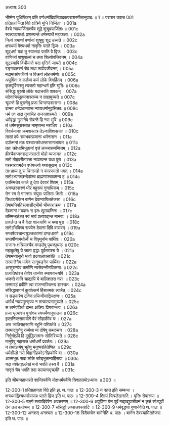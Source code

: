 अध्यायः 300

भीष्मेण युधिष्ठिरम् प्रति वर्णधर्मादिप्रतिपादकपराशरगीतानुवादः ॥ 1 ॥
पराशर उवाच 	001  
प्रतिग्रहार्जिता विप्रे क्षत्रिये युधि निर्जिताः ।	001a  
वैश्ये न्यायार्जिताश्चैव शूद्रे शुश्रूषयार्जिताः ॥	001c  
स्वल्पाऽप्यर्थाः प्रशस्यन्ते धर्मस्यार्थे महाफलाः ।	002a  
नित्यं त्रयाणां वर्णानां शुश्रूषुः शूद्र उच्यते ॥	002c  
क्षत्रधर्मा वैश्यधर्मा नावृत्तिः पतते द्विजः ।	003a  
शूद्रधर्मा यदा तु स्यात्तदा पतति वै द्विजः ॥	003c  
वाणिज्यं पाशुपाल्यं च तथा शिल्पोपजिवनम् ।	004a  
शूद्रस्यापि विधीयन्ते यदा वृत्तिर्न जायते ॥	004c  
रङ्गावतरणं चैव तथा रूपोपजीवनम् ।	005a  
मद्यमांसोपजीव्यं च विक्रयं लोहचर्मणोः ॥	005c  
अपूर्विणा न कर्तव्यं कर्म लोके विगर्हितम् ।	006a  
कृतपूर्विणस्तु त्यजतो महान्धर्म इति श्रुतिः ॥	006c  
संसिद्धः पुरुषो लोके यदाचरति पापकम् ।	007a  
मदेनाभिप्लुतमनास्तच्च न ग्राह्यमुच्यते ॥	007c  
श्रूयन्ते हि पुराणेषु प्रजा धिग्दण्डशासनाः ।	008a  
दान्ता धर्मप्रधानाश्च न्यायधर्मानुवृत्तिकाः ॥	008c  
धर्म एव सदा नॄणामिह राजन्प्रशस्यते ।	009a  
धर्मवृद्धा गुणानेव सेवन्ते हि नरा भुवि ॥	009c  
तं धर्ममसुरास्तात नामृष्यन्त नराधिप ।	010a  
विवर्धमानाः क्रमशस्तत्र तेऽन्वाविशन्प्रजाः ॥	010c  
तासां दर्पः समभवत्प्रजानां धर्मनाशनः ।	011a  
दर्पात्मनां ततः पश्चात्क्रोधस्तासामजायत ॥	011c  
ततः क्रोधाभिभूतानां वृत्तं लज्जासमन्वितम् ।	012a  
ह्रीश्चैवाप्यनशद्राजंस्ततो मोहो व्यजायत ॥	012c  
ततो मोहपरीतास्ता नापश्यन्त यथा पुरा ।	013a  
परस्परावमर्देन वर्धयन्त्यो यथासुखम् ॥	013c  
ताः प्राप्य तु स धिग्दण्डो न कारणमतो भवत् ।	014a  
ततोऽभ्यगच्छन्देवांश्च ब्राह्मणांश्चावमन्य ह ॥	014c  
एतस्मिन्नेव काले तु देवा देववरं शिवम् ।	015a  
अगच्छञ्शरणं धीरं बहुरूपं गुणाधिकम् ॥	015c  
तेन स्म ते गगनगाः सपुराः पातिताः क्षितौ ।	016a  
त्रिधाऽप्येकेन बाणेन देवाप्यायिततेजसा ॥	016c  
तेषामधिपतिस्त्वासीद्भीमो भीमपराक्रमः ।	017a  
देवतानां भयकरः स हतः शूलपाणिना ॥	017c  
तस्मिन्हतेऽथ स्वं भावं प्रत्यपद्यन्त मानवाः ।	018a  
प्रावर्तन्त च वै वेदाः शास्त्राणि च यथा पुरा ॥	018c  
ततोऽभिषिच्य राज्येन देवानां दिवि वासवम् ।	019a  
सप्तर्षयश्चान्वयुञ्जन्नराणां दण्डधारणे ॥	019c  
सप्तर्षीणामथोर्ध्वं च विपृथुर्नाम पार्थिवः ।	020a  
राजानः क्षत्रियाश्चैव मण्डलेषु पृथक्पृथक् ॥	020c  
महाकुलेषु ये जाता वृद्धाः पूर्वतराश्च ये ।	021a  
तेषामप्यासुरो भावो हृदयान्नापसर्पति ॥	021c  
तस्मात्तेनैव भावेन सानुषङ्गेण पार्थिवाः ।	022a  
आसुराण्येव कर्माणि न्यसेवन्भीमविक्रमाः ॥	022c  
प्रत्यतिष्ठंश्च तेष्वेव तान्येव स्थापयन्त्यपि ।	023a  
भजन्ते तानि चाद्यापि ये बालिशतरा नराः ॥	023c  
तस्मादहं ब्रवीमि त्वां राजन्सञ्चिन्त्य शास्त्रतः ।	024a  
संसिद्धावागमं कुर्यात्कर्म हिंसात्मकं त्यजेत् ॥	024c  
न सङ्करेण द्रविणं प्रचिन्वीयाद्विचक्षणः ।	025a  
धर्मार्थं न्यायमुत्सृज्य न तत्कल्याणमुच्यते ॥	025c  
स त्वमेवंविधो दान्तः क्षत्रियः प्रियबान्धवः ।	026a  
प्रजा भृत्यांश्च पुत्रांश्च स्वधर्मेणानुपालय ॥	026c  
इष्टानिष्टसमायोगे वैरं सौहार्दमेव च ।	027a  
अथ जातिसहस्राणि बहूनि परिवर्तते ॥	027c  
तस्माद्गुणेषु रज्येथा मा दोषेषु कथञ्चन ।	028a  
निर्गुणोऽपि हि दुर्बुद्धिरात्मनः सोतिरिच्यते ॥	028c  
मानुषेषु महाराज धर्माधर्मौ प्रवर्ततः ।	029a  
न तथाऽन्येषु भूतेषु मनुष्यरहितेष्विह ॥	029c  
धर्मशीलो नरो विद्वानीहकोऽनीहकोपि वा ।	030a  
आत्मभूतः सदा लोके चरेद्भूतान्यहिंसया ॥	030c  
यदा व्यपेतहृल्लेखं मनो भवति तस्य वै ।	031a  
नानृतं चैव भवति तदा कल्याणमृच्छति ॥ 	031c  

इति श्रीमन्महाभारते शान्तिपर्वणि मोक्षधर्मपर्वणि त्रिशततमोऽध्यायः ॥ 300 ॥

12-300-1 प्रतिग्रहागता विप्रे इति झ. थ. पाठः ॥ 12-300-3 न पतत इति सम्बन्धः । क्षत्रधर्माद्वैश्यधर्मान्नापन्नः पतते द्विज इति ध. पाठः ॥ 12-300-4 शिल्पं चित्रलेखनादि । वृत्तिः सेवारूपा ॥ 12-300-5 रङ्गे स्त्र्यादिवेषेण अवतरणम् ॥ 12-300-6 अपूर्विणा येन पूर्वं मद्याद्युपजीवनं न कृतं सोऽपूर्वी तेन तन्न कर्तव्यम् ॥ 12-300-7 संसिद्धो लब्धान्नवस्त्रादिः ॥ 12-300-9 धर्मवृद्ध्या गुणानेवेति थ. पाठः ॥ 12-300-12 अनशत् अनश्यत ॥ 12-300-16 त्रिदैवत्येन बाणेनेति ध. पाठः । बाणेन देवस्यामिततेजस इति थ. पाठः ॥
